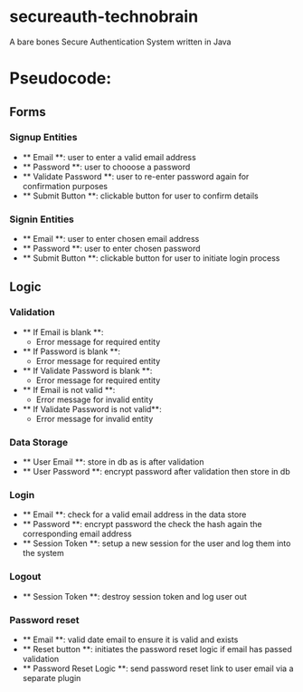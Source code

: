 # secureauth-technobrain
A bare bones Secure Authentication System written in Java

# Pseudocode:
## Forms
### Signup Entities
- ** Email **: user to enter a valid email address
- ** Password **: user to chooose a password
- ** Validate Password **: user to re-enter password again for confirmation purposes
- ** Submit Button **: clickable button for user to confirm details

### Signin Entities
- ** Email **: user to enter chosen email address
- ** Password **: user to enter chosen password
- ** Submit Button **: clickable button for user to initiate login process

## Logic
### Validation
- ** If Email is blank **: 
  - Error message for required entity
- ** If Password is blank **:
  - Error message for required entity
- ** If Validate Password is blank **:
  - Error message for required entity
- ** If Email is not valid **:
  - Error message for invalid entity
- ** If Validate Password is not valid**:
  - Error message for invalid entity

### Data Storage
- ** User Email **: store in db as is after validation
- ** User Password **: encrypt password after validation then store in db

### Login
- ** Email **: check for a valid email address in the data store
- ** Password **: encrypt password the check the hash again the corresponding email address
- ** Session Token **: setup a new session for the user and log them into the system

### Logout
- ** Session Token **: destroy session token and log user out

### Password reset
- ** Email **: valid date email to ensure it is valid and exists
- ** Reset button **: initiates the password reset logic if email has passed validation
- ** Password Reset Logic **: send password reset link to user email via a separate plugin
